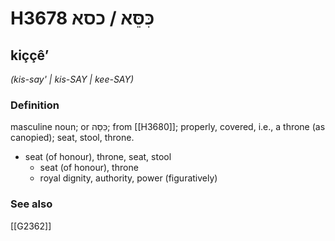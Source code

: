 # H3678 כִּסֵּא / כסא

## kiççêʼ

_(kis-say' | kis-SAY | kee-SAY)_

### Definition

masculine noun; or כִּסֵּה; from [[H3680]]; properly, covered, i.e., a throne (as canopied); seat, stool, throne.

- seat (of honour), throne, seat, stool
    - seat (of honour), throne
    - royal dignity, authority, power (figuratively)
### See also

[[G2362]]


